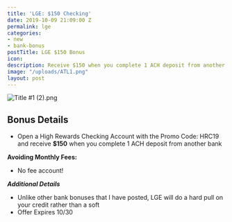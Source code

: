 ```yaml
---
title: 'LGE: $150 Checking'
date: 2019-10-09 21:09:00 Z
permalink: lge
categories:
- new
- bank-bonus
postTitle: LGE $150 Bonus
icon: 
description: Receive $150 when you complete 1 ACH deposit from another bank
image: "/uploads/ATL1.png"
layout: post
---
```


![Title #1 (2).png](/uploads/Title%20%231%20(2).png)

## **Bonus Details**

* Open a High Rewards Checking Account with the Promo Code: HRC19 and receive **$150** when you complete 1 ACH deposit from another bank

**Avoiding Monthly Fees:**

* No fee account!


***Additional Details***

* Unlike other bank bonuses that I have posted, LGE will do a hard pull on your credit rather than a soft
* Offer Expires 10/30
